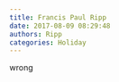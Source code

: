 ```yaml
---
title: Francis Paul Ripp
date: 2017-08-09 08:29:48
authors: Ripp
categories: Holiday
---
```


 wrong